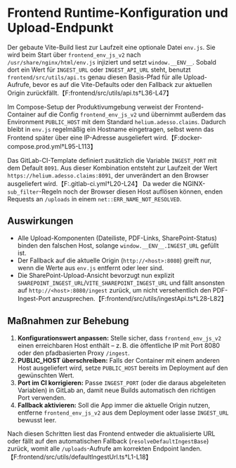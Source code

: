 # Frontend Runtime-Konfiguration und Upload-Endpunkt

Der gebaute Vite-Build liest zur Laufzeit eine optionale Datei `env.js`. Sie wird
beim Start über `frontend_env_js_v2` nach `/usr/share/nginx/html/env.js`
injiziert und setzt `window.__ENV__`. Sobald dort ein Wert für `INGEST_URL`
oder `INGEST_API_URL` steht, benutzt `frontend/src/utils/api.ts` genau diesen
Basis-Pfad für alle Upload-Aufrufe, bevor es auf die Vite-Defaults oder den
Fallback zur aktuellen Origin zurückfällt.【F:frontend/src/utils/api.ts†L36-L47】

Im Compose-Setup der Produktivumgebung verweist der Frontend-Container auf die
Config `frontend_env_js_v2` und übernimmt außerdem das Environment `PUBLIC_HOST`
mit dem Standard `helium.adesso.claims`. Dadurch bleibt in `env.js`
regelmäßig ein Hostname eingetragen, selbst wenn das Frontend später über eine
IP-Adresse ausgeliefert wird.【F:docker-compose.prod.yml†L95-L113】

Das GitLab-CI-Template definiert zusätzlich die Variable `INGEST_PORT` mit dem
Default `8091`. Aus dieser Kombination entsteht zur Laufzeit der Wert
`https://helium.adesso.claims:8091`, der unverändert an den Browser ausgeliefert
wird.【F:.gitlab-ci.yml†L20-L24】 Da weder die NGINX-`sub_filter`-Regeln noch der
Browser diesen Host auflösen können, enden Requests an `/uploads` in einem
`net::ERR_NAME_NOT_RESOLVED`.

## Auswirkungen
- Alle Upload-Komponenten (Dateiliste, PDF-Links, SharePoint-Status) binden den
  falschen Host, solange `window.__ENV__.INGEST_URL` gefüllt ist.
- Der Fallback auf die aktuelle Origin (`http://<host>:8080`) greift nur, wenn
  die Werte aus `env.js` entfernt oder leer sind.
- Die SharePoint-Upload-Ansicht bevorzugt nun explizit
  `SHAREPOINT_INGEST_URL`/`VITE_SHAREPOINT_INGEST_URL` und fällt ansonsten auf
  `http://<host>:8080/ingest` zurück, um nicht versehentlich den PDF-Ingest-Port
  anzusprechen.【F:frontend/src/utils/ingestApi.ts†L28-L82】

## Maßnahmen zur Behebung
1. **Konfigurationswert anpassen:** Stelle sicher, dass `frontend_env_js_v2`
   einen erreichbaren Host enthält – z. B. die öffentliche IP mit Port 8080
   oder den pfadbasierten Proxy `/ingest`.
2. **PUBLIC_HOST überschreiben:** Falls der Container mit einem anderen Host
   ausgeliefert wird, setze `PUBLIC_HOST` bereits im Deployment auf den
   gewünschten Wert.
3. **Port im CI korrigieren:** Passe `INGEST_PORT` (oder die daraus abgeleiteten
   Variablen) in GitLab an, damit neue Builds automatisch den richtigen Port
   verwenden.
4. **Fallback aktivieren:** Soll die App immer die aktuelle Origin nutzen,
   entferne `frontend_env_js_v2` aus dem Deployment oder lasse `INGEST_URL`
   bewusst leer.

Nach diesen Schritten liest das Frontend entweder die aktualisierte URL oder
fällt auf den automatischen Fallback (`resolveDefaultIngestBase`) zurück, womit
alle `/uploads`-Aufrufe am korrekten Endpoint landen.【F:frontend/src/utils/defaultIngestUrl.ts†L1-L18】
